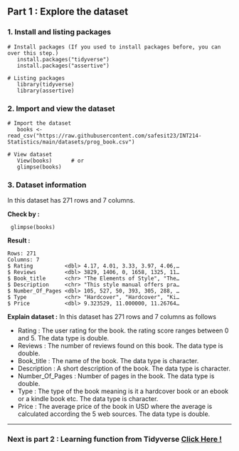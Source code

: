 ## Part 1 : Explore the dataset

### 1. Install and listing packages
```
# Install packages (If you used to install packages before, you can over this step.)
   install.packages("tidyverse")
   install.packages("assertive")

# Listing packages
   library(tidyverse)
   library(assertive)
```
### 2. Import and view the dataset
```
# Import the dataset
   books <- read_csv("https://raw.githubusercontent.com/safesit23/INT214-Statistics/main/datasets/prog_book.csv")

# View dataset
   View(books)      # or
   glimpse(books)
```

### 3. Dataset information
In this dataset has 271 rows and 7 columns.

**Check by :**
```
 glimpse(books)
```

**Result :**
```
Rows: 271
Columns: 7
$ Rating          <dbl> 4.17, 4.01, 3.33, 3.97, 4.06,…
$ Reviews         <dbl> 3829, 1406, 0, 1658, 1325, 11…
$ Book_title      <chr> "The Elements of Style", "The…
$ Description     <chr> "This style manual offers pra…
$ Number_Of_Pages <dbl> 105, 527, 50, 393, 305, 288, …
$ Type            <chr> "Hardcover", "Hardcover", "Ki…
$ Price           <dbl> 9.323529, 11.000000, 11.26764…
```
**Explain dataset :** In this dataset has 271 rows and 7 columns as follows
- Rating : The user rating for the book. the rating score ranges between 0 and 5. The data type is double.  
- Reviews : The number of reviews found on this book. The data type is double.
- Book_title : The name of the book. The data type is character.
- Description : A short description of the book. The data type is character.
- Number_Of_Pages : Number of pages in the book. The data type is double.
- Type : The type of the book meaning is it a hardcover book or an ebook or a kindle book etc. The data type is character.
- Price : The average price of the book in USD where the average is calculated according the 5 web sources. The data type is double.
---
### Next is part 2 : Learning function from Tidyverse [Click Here !](https://github.com/sit-2021-int214/021-Worldwide-Blockbusters-2019-1977/blob/main/assignment/HW04/HW04_63130500159/learning_tidyverse.md)
